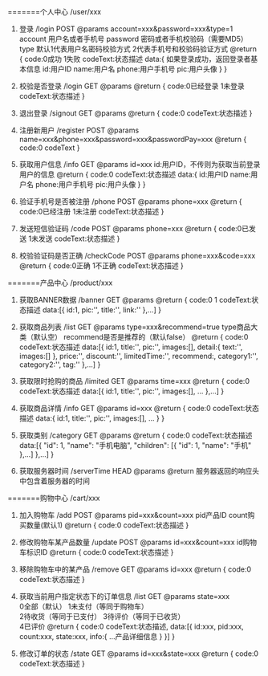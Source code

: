=======个人中心 /user/xxx
1. 登录
/login  POST
@params
	account=xxx&password=xxx&type=1
		account 用户名或者手机号
		password 密码或者手机校验码（需要MD5）
		type 默认1代表用户名密码校验方式  2代表手机号和校验码验证方式
@return
	{
		code:0成功  1失败
		codeText:状态描述
		data:{  如果登录成功，返回登录者基本信息
			id:用户ID
			name:用户名
			phone:用户手机号
			pic:用户头像
		}
	}

2. 校验是否登录
/login  GET
@params
@return
	{
		code:0已经登录  1未登录
		codeText:状态描述
	}

3. 退出登录
/signout  GET
@params
@return
	{
		code:0
		codeText:状态描述
	}

4. 注册新用户
/register POST
@params
	name=xxx&phone=xxx&password=xxx&passwordPay=xxx
@return
	{
		code:0
		codeText
	}

5. 获取用户信息
/info GET
@params
	id=xxx
		id:用户ID，不传则为获取当前登录用户的信息
@return
	{
		code:0
		codeText:状态描述
		data:{ 
			id:用户ID
			name:用户名
			phone:用户手机号
			pic:用户头像
		}
	}

6. 验证手机号是否被注册
/phone POST
@params
	phone=xxx
@return
	{
		code:0已经注册 1未注册
		codeText:状态描述
	}

7. 发送短信验证码
/code POST
@params
	phone=xxx
@return
	{
		code:0已发送 1未发送
		codeText:状态描述
	}

8. 校验验证码是否正确
/checkCode POST
@params
	phone=xxx&code=xxx
@return
	{
		code:0正确 1不正确
		codeText:状态描述
	}

=======产品中心 /product/xxx
1. 获取BANNER数据
/banner  GET
@params
@return
	{
		code:0 1
		codeText:状态描述
		data:[{
			id:1, 
			pic:'',
			title:'',
			link:''
		},...]
	}

2. 获取商品列表
/list  GET
@params
	type=xxx&recommend=true
		type商品大类（默认空）
		recommend是否是推荐的（默认false）
@return
	{
		code:0
		codeText:状态描述
		data:[{
			id:1,
			title:'',
			pic:'',
			images:[],
			detail:{
				text:'',
				images:[]
			},
			price:'',
			discount:'',
			limitedTime:'',
			recommend:,
			category1:'',
			category2:'',
			tag:''
		},...]
	}

3. 获取限时抢购的商品
/limited  GET
@params
	time=xxx
@return
	{
		code:0
		codeText:状态描述
		data:[{
			id:1,
			title:'',
			pic:'',
			images:[],
			...
		},...]
	}

4. 获取商品详情
/info  GET
@params
	id=xxx
@return
	{
		code:0
		codeText:状态描述
		data:{
			id:1,
			title:'',
			pic:'',
			images:[],
			...
		}
	}

5. 获取类别
/category  GET
@params
@return
	{
		code:0
		codeText:状态描述
		data:[{
			"id": 1,
			"name": "手机电脑",
			"children": [{
				"id": 1,
				"name": "手机"
			},...]
		},...]
	}

6. 获取服务器时间
/serverTime HEAD
@params
@return
	服务器返回的响应头中包含着服务器的时间

=======购物中心 /cart/xxx
1. 加入购物车
/add POST
@params
	pid=xxx&count=xxx
		pid产品ID
		count购买数量(默认1)
@return
	{
		code:0
		codeText:状态描述
	}

2. 修改购物车某产品数量
/update POST
@params
	id=xxx&count=xxx
		id购物车标识ID
@return
	{
		code:0
		codeText:状态描述
	}

3. 移除购物车中的某产品
/remove GET
@params
	id=xxx
@return
	{
		code:0
		codeText:状态描述
	}

4. 获取当前用户指定状态下的订单信息
/list GET
@params
	state=xxx  
	0全部（默认）  1未支付（等同于购物车）  
	2待收货（等同于已支付） 3待评价（等同于已收货）  
	4已评价
@return
	{
		code:0
		codeText:状态描述,
		data:[{
			id:xxx,
			pid:xxx,
			count:xxx,
			state:xxx,
			info:{
				...产品详细信息
			}
		}]
	}

5. 修改订单的状态
/state GET
@params
	id=xxx&state=xxx
@return
	{
		code:0
		codeText:状态描述
	}